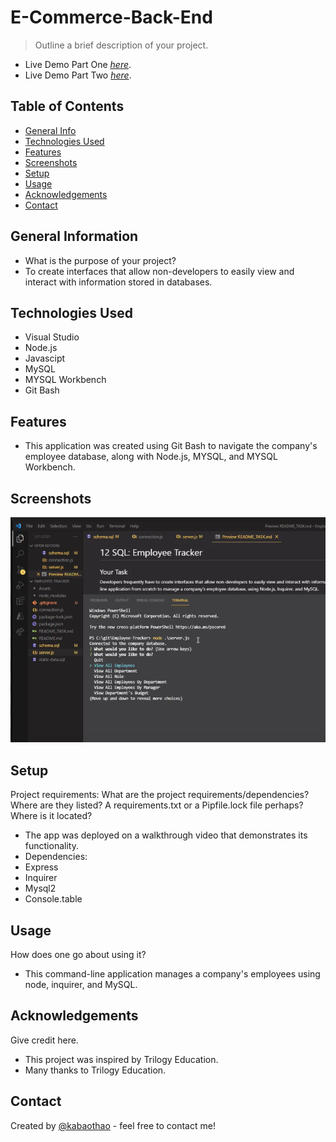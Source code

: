 # E-Commerce-Back-End
> Outline a brief description of your project.
- Live Demo Part One [_here_](https://drive.google.com/file/d/1k-hCgxWGON1V7BMvI_6NFP1Ykc0VK0j5/view?usp=sharing). 
- Live Demo Part Two [_here_](https://drive.google.com/file/d/1DcRsieZOTWhLNEzmHZFbG20a0V5uYiOo/view?usp=sharing). 
> <!-- If you have the project hosted somewhere, include the link here. -->

## Table of Contents

- [General Info](#general-information)
- [Technologies Used](#technologies-used)
- [Features](#features)
- [Screenshots](#screenshots)
- [Setup](#setup)
- [Usage](#usage)
- [Acknowledgements](#acknowledgements)
- [Contact](#contact)
<!-- * [License](#license) -->

## General Information

- What is the purpose of your project?
- To create interfaces that allow non-developers to easily view and interact with information stored in databases. 

<!-- You don't have to answer all the questions - just the ones relevant to your project. -->

## Technologies Used

- Visual Studio
- Node.js
- Javascipt
- MySQL
- MYSQL Workbench
- Git Bash

## Features

- This application was created using Git Bash to navigate the company's employee database, along with Node.js, MYSQL, and MYSQL Workbench.


## Screenshots

![Example screenshot](https://github.com/kabaothao/Employee-Tracker/blob/main/Assets/demopic.PNG)

<!-- If you have screenshots you'd like to share, include them here. -->

## Setup

Project requirements:
What are the project requirements/dependencies? Where are they listed? A requirements.txt or a Pipfile.lock file perhaps? Where is it located?

- The app was deployed on a walkthrough video that demonstrates its functionality.
- Dependencies:
- Express
- Inquirer
- Mysql2
- Console.table


## Usage

How does one go about using it?

- This command-line application manages a company's employees using node, inquirer, and MySQL.

## Acknowledgements

Give credit here.

- This project was inspired by Trilogy Education.
- Many thanks to Trilogy Education.

## Contact

Created by [@kabaothao](https://github.com/kabaothao) - feel free to contact me!

<!-- Optional -->
<!-- ## License -->
<!-- This project is open source and available under the [... License](). -->

<!-- You don't have to include all sections - just the one's relevant to your project -->
